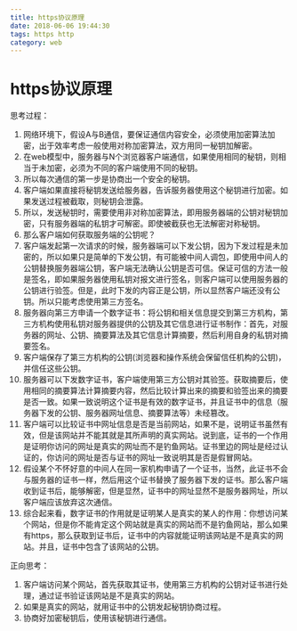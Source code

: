 ```yaml
---
title: https协议原理
date: 2018-06-06 19:44:30
tags: https http
category: web
---
```


# https协议原理
思考过程：

1. 网络环境下，假设A与B通信，要保证通信内容安全，必须使用加密算法加密，出于效率考虑一般使用对称加密算法，双方用同一秘钥加解密。
2. 在web模型中，服务器与N个浏览器客户端通信，如果使用相同的秘钥，则相当于未加密，必须为不同的客户端使用不同的秘钥。
3. 所以每次通信的第一步是协商出一个安全的秘钥。
4. 客户端如果直接将秘钥发送给服务器，告诉服务器使用这个秘钥进行加密。如果发送过程被截取，则秘钥会泄露。
5. 所以，发送秘钥时，需要使用非对称加密算法，即用服务器端的公钥对秘钥加密，只有服务器端的私钥才可解密。即使被截获也无法解密对称秘钥。
6. 那么客户端如何获取服务端的公钥呢？
7. 客户端发起第一次请求的时候，服务器端可以下发公钥，因为下发过程是未加密的，所以如果只是简单的下发公钥，有可能被中间人调包，即使用中间人的公钥替换服务器端公钥，客户端无法确认公钥是否可信。保证可信的方法一般是签名，即如果服务器使用私钥对报文进行签名，则客户端可以使用服务器的公钥进行验签。但是，此时下发的内容正是公钥，所以显然客户端还没有公钥。所以只能考虑使用第三方签名。
8. 服务器向第三方申请一个数字证书：将公钥和相关信息提交到第三方机构，第三方机构使用私钥对服务器提供的公钥及其它信息进行证书制作：首先，对服务器的网址、公钥、摘要算法及其它信息计算摘要，然后利用自身的私钥对摘要签名。
9. 客户端保存了第三方机构的公钥(浏览器和操作系统会保留信任机构的公钥)，并信任这些公钥。
10. 服务器可以下发数字证书，客户端使用第三方公钥对其验签。获取摘要后，使用相同的摘要算法计算摘要内容，然后比较计算出来的摘要和验签出来的摘要是否一致。如果一致说明这个证书是有效的数字证书，并且证书中的信息（服务器下发的公钥、服务器网址信息、摘要算法等）未经篡改。
11. 客户端可以比较证书中网址信息是否是当前网站，如果不是，说明证书虽然有效，但是该网站并不能其就是其所声明的真实网站。说到底，证书的一个作用是证明你访问的网址是真实的网址而不是钓鱼网站。证书里边的网址是经过认证的，你访问的网址是否与证书的网址一致说明其是否是假冒网站。
12. 假设某个不怀好意的中间人在同一家机构申请了一个证书，当然，此证书不会与服务器的证书一样，然后用这个证书替换了服务器下发的证书。那么客户端收到证书后，能够解密，但是显然，证书中的网址显然不是服务器网址，所以客户端应该放弃这次通信。
13. 综合起来看，数字证书的作用就是证明某人是真实的某人的作用：你想访问某个网站，但是你不能肯定这个网站就是真实的网站而不是钓鱼网站，那么如果有https，那么获取到证书后，证书中的内容就能证明该网站是不是真实的网站。并且，证书中包含了该网站的公钥。

正向思考：
1. 客户端访问某个网站，首先获取其证书，使用第三方机构的公钥对证书进行处理，通过证书验证该网站是不是真实的网站。
2. 如果是真实的网站，就用证书中的公钥发起秘钥协商过程。
3. 协商好加密秘钥后，使用该秘钥进行通信。